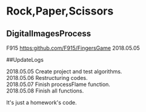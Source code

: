 # Rock,Paper,Scissors

## DigitalImagesProcess

F915
<https:github.com/F915/FingersGame>
2018.05.05

##UpdateLogs

2018.05.05 Create project and test algorithms.  
2018.05.06 Restructuring codes.  
2018.05.07 Finish processFlame function.  
2018.05.08 Finish all functions.  

It's just a homework's code.  